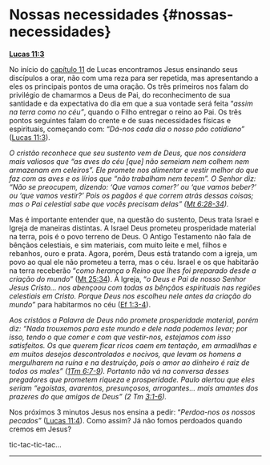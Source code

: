 # Nossas necessidades {#nossas-necessidades}

[**Lucas 11:3**](http://bibliaonline.com.br/acf/lc/11/3)

No início do [capítulo 11](http://bibliaonline.com.br/acf/lc/11) de Lucas encontramos Jesus ensinando seus discípulos a orar, não com uma reza para ser repetida, mas apresentando a eles os principais pontos de uma oração. Os três primeiros nos falam do privilégio de chamarmos a Deus de Pai, do reconhecimento de sua santidade e da expectativa do dia em que a sua vontade será feita “_assim na terra como no céu”_, quando o Filho entregar o reino ao Pai. Os três pontos seguintes falam do crente e de suas necessidades físicas e espirituais, começando com: “_Dá-nos cada dia o nosso pão cotidiano”_ ([Lucas 11:3](http://bibliaonline.com.br/acf/lc/11/3)).

_O cristão reconhece que seu sustento vem de Deus, que nos considera mais valiosos que “as aves do céu [que] não semeiam nem colhem nem armazenam em celeiros”. Ele promete nos alimentar e vestir melhor do que faz com as aves e os lírios que “não trabalham nem tecem”. O Senhor diz: “Não se preocupem, dizendo: ‘Que vamos comer?’ ou ‘que vamos beber?’ ou ‘que vamos vestir?’ Pois os pagãos é que correm atrás dessas coisas; mas o Pai celestial sabe que vocês precisam delas” (_[_Mt 6:28-34_](http://bibliaonline.com.br/acf/mt/6/28-34)_)._

Mas é importante entender que, na questão do sustento, Deus trata Israel e Igreja de maneiras distintas. A Israel Deus prometeu prosperidade material na terra, pois é o povo terreno de Deus. O Antigo Testamento não fala de bênçãos celestiais, e sim materiais, com muito leite e mel, filhos e rebanhos, ouro e prata. Agora, porém, Deus está tratando com a igreja, um povo ao qual ele não prometeu a terra, mas o céu. Israel e os que habitarão na terra receberão “_como herança o Reino que lhes foi preparado desde a criação do mundo”_ ([Mt 25:34](http://bibliaonline.com.br/acf/mt/25/34)). À Igreja, “_o Deus e Pai de nosso Senhor Jesus Cristo... nos abençoou com todas as bênçãos espirituais nas regiões celestiais em Cristo. Porque Deus nos escolheu nele antes da criação do mundo”_ para habitarmos no céu ([Ef 1:3-4](http://bibliaonline.com.br/acf/ef/1/3-4)).

_Aos cristãos a Palavra de Deus não promete prosperidade material, porém diz: “Nada trouxemos para este mundo e dele nada podemos levar; por isso, tendo o que comer e com que vestir-nos, estejamos com isso satisfeitos. Os que querem ficar ricos caem em tentação, em armadilhas e em muitos desejos descontrolados e nocivos, que levam os homens a mergulharem na ruína e na destruição, pois o amor ao dinheiro é raiz de todos os males” (_[_1Tm 6:7-9_](http://bibliaonline.com.br/acf/1tm/6/7-9)_). Portanto não vá na conversa desses pregadores que prometem riqueza e prosperidade. Paulo alertou que eles seriam “egoístas, avarentos, presunçosos, arrogantes... mais amantes dos prazeres do que amigos de Deus” (2 Tm_ [_3:1-6_](http://bibliaonline.com.br/acf/2ts/3/1-6)_)._

Nos próximos 3 minutos Jesus nos ensina a pedir: “_Perdoa-nos os nossos pecados”_ ([Lucas 11:4](http://bibliaonline.com.br/acf/lc/11/4)). Como assim? Já não fomos perdoados quando cremos em Jesus?

tic-tac-tic-tac...

*****